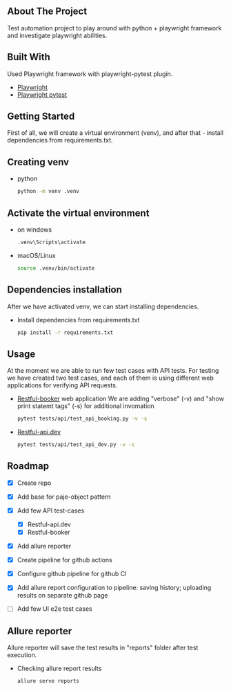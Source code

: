 <!-- ABOUT THE PROJECT -->
## About The Project

Test automation project to play around with python + playwright framework and investigate playwright abilities.

## Built With

Used Playwright framework with playwright-pytest plugin.

* [Playwright](https://playwright.dev/python/)
* [Playwright pytest](https://playwright.dev/python/docs/test-runners)

<!-- GETTING STARTED -->
## Getting Started

First of all, we will create a virtual environment (venv), and after that - install dependencies from requirements.txt.

## Creating venv

* python
  ```sh
  python -m venv .venv
  ```

## Activate the virtual environment

* on windows
  ```sh
  .venv\Scripts\activate
  ```

* macOS/Linux
  ```sh
  source .venv/bin/activate
  ```
## Dependencies installation

After we have activated venv, we can start installing dependencies.

* Install dependencies from requirements.txt
  ```sh
  pip install -r requirements.txt
  ```

<!-- USAGE EXAMPLES -->
## Usage

At the moment we are able to run few test cases with API tests.
For testing we have created two test cases, and each of them is using different web applications for verifying API requests.

* [Restful-booker](https://restful-booker.herokuapp.com/apidoc/index.html) web application
We are adding "verbose" (-v) and "show print statemt tags" (-s) for additional invomation
  ```sh
  pytest tests/api/test_api_booking.py -v -s
  ```

* [Restful-api.dev](https://restful-api.dev/)
  ```sh
  pytest tests/api/test_api_dev.py -v -s
  ```



<!-- ROADMAP -->
## Roadmap

- [x] Create repo
- [x] Add base for paje-object pattern
- [x] Add few API test-cases
    - [x] Restful-api.dev
    - [x] Restful-booker
- [x] Add allure reporter
- [x] Create pipeline for github actions
- [x] Configure github pipeline for github CI
- [x] Add allure report configuration to pipeline: saving history; uploading results on separate github page
- [ ] Add few UI e2e test cases


## Allure reporter
Allure reporter will save the test results in "reports" folder after test execution.
* Checking allure report results
  ```sh
  allure serve reports
  ```